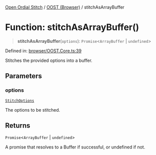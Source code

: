 [Open Ordial Stitch](../../README.md) / [OOST (Browser)](../README.md) / stitchAsArrayBuffer

# Function: stitchAsArrayBuffer()

> **stitchAsArrayBuffer**(`options`): `Promise`\<`ArrayBuffer` \| `undefined`\>

Defined in: [browser/OOST.Core.ts:39](https://github.com/open-ordinal/open-ordinal-stitch/blob/0aafca5ac400fd4fbd267bbafa1a162a9dc20139/src/browser/OOST.Core.ts#L39)

Stitches the provided options into a buffer.

## Parameters

### options

[`StitchOptions`](../classes/StitchOptions.md)

The options to be stitched.

## Returns

`Promise`\<`ArrayBuffer` \| `undefined`\>

A promise that resolves to a Buffer if successful, or undefined if not.
